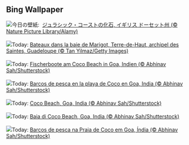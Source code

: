 ## Bing Wallpaper
![](https://www.bing.com/th?id=OHR.FossilsDorset_JA-JP8513856980_UHD.jpg&w=1000)今日の壁紙: &nbsp;[ジュラシック・コーストの化石, イギリス ドーセット州 (© Nature Picture Library/Alamy)](https://www.bing.com/th?id=OHR.FossilsDorset_JA-JP8513856980_UHD.jpg)
<br><br/>
![](https://www.bing.com/th?id=OHR.MarigotBay_FR-FR5579307214_UHD.jpg&w=1000)Today: [Bateaux dans la baie de Marigot, Terre-de-Haut, archipel des Saintes, Guadeloupe (© Tan Yilmaz/Getty Images)](https://www.bing.com/th?id=OHR.MarigotBay_FR-FR5579307214_UHD.jpg)
<br><br/>
![](https://www.bing.com/th?id=OHR.CocoBeach_DE-DE0655517413_UHD.jpg&w=1000)Today: [Fischerboote am Coco Beach in Goa, Indien (© Abhinav Sah/Shutterstock)](https://www.bing.com/th?id=OHR.CocoBeach_DE-DE0655517413_UHD.jpg)
<br><br/>
![](https://www.bing.com/th?id=OHR.CocoBeach_ES-ES6296595662_UHD.jpg&w=1000)Today: [Barcos de pesca en la playa de Coco en Goa, India (© Abhinav Sah/Shutterstock)](https://www.bing.com/th?id=OHR.CocoBeach_ES-ES6296595662_UHD.jpg)
<br><br/>
![](https://www.bing.com/th?id=OHR.CocoBeach_EN-GB1307746805_UHD.jpg&w=1000)Today: [Coco Beach, Goa, India (© Abhinav Sah/Shutterstock)](https://www.bing.com/th?id=OHR.CocoBeach_EN-GB1307746805_UHD.jpg)
<br><br/>
![](https://www.bing.com/th?id=OHR.CocoBeach_IT-IT3512339679_UHD.jpg&w=1000)Today: [Baia di Coco Beach, Goa, India (© Abhinav Sah/Shutterstock)](https://www.bing.com/th?id=OHR.CocoBeach_IT-IT3512339679_UHD.jpg)
<br><br/>
![](https://www.bing.com/th?id=OHR.CocoBeach_PT-BR0695922930_UHD.jpg&w=1000)Today: [Barcos de pesca na Praia de Coco em Goa, Índia (© Abhinav Sah/Shutterstock)](https://www.bing.com/th?id=OHR.CocoBeach_PT-BR0695922930_UHD.jpg)
<br><br/>
